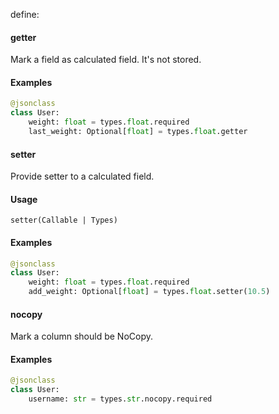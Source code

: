 define:

#### getter
Mark a field as calculated field. It's not stored.
#### Examples
```python
@jsonclass
class User:
    weight: float = types.float.required
    last_weight: Optional[float] = types.float.getter
```

#### setter
Provide setter to a calculated field.
#### Usage
`setter(Callable | Types)`
#### Examples
```python
@jsonclass
class User:
    weight: float = types.float.required
    add_weight: Optional[float] = types.float.setter(10.5)
```

#### nocopy
Mark a column should be NoCopy.
#### Examples
```python
@jsonclass
class User:
    username: str = types.str.nocopy.required
```

